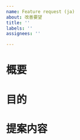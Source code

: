 ```yaml
---
name: Feature request (ja)
about: 改善要望
title: ''
labels: ''
assignees: ''

---
```


# 概要

# 目的

# 提案内容
